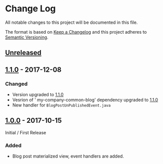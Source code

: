 # Change Log

All notable changes to this project will be documented in this file.

The format is based on [Keep a Changelog](http://keepachangelog.com/)
and this project adheres to [Semantic Versioning](http://semver.org/).

## [Unreleased][]

[Unreleased]: https://github.com/ivans-innovation-lab/my-company-blog-materialized-view/compare/1.1.0...HEAD

## [1.1.0][] - 2017-12-08

[1.1.0]: https://github.com/ivans-innovation-lab/my-company-blog-materialized-view/compare/1.0.0...1.1.0


### Changed

-   Version upgraded to [1.1.0]
-   Vesrion of ' my-company-common-blog' dependency upgraded to [1.1.0]
-   New handler for `BlogPostUnPublishedEvent.java`

## [1.0.0][] - 2017-10-15

Initial / First Release

[1.0.0]: https://github.com/ivans-innovation-lab/my-company-blog-materialized-view/tree/1.0.0

### Added

-   Blog post materialized view, event handlers are added.
